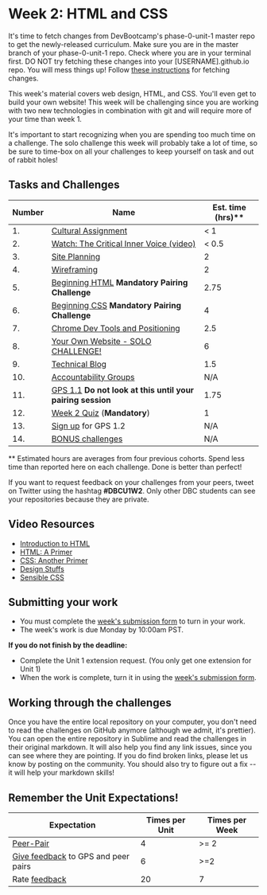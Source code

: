 # Week 2: HTML and CSS

<!-- Week 2's curriculum will be released with changes by 10:00am PST on Monday morning. -->

It's time to fetch changes from DevBootcamp's phase-0-unit-1 master repo to get the newly-released curriculum. Make sure you are in the master branch of your phase-0-unit-1 repo. Check where you are in your terminal first. DO NOT try fetching these changes into your [USERNAME].github.io repo. You will mess things up! Follow [these instructions](https://github.com/Devbootcamp/phase-0-handbook/blob/master/fetching-changes.md) for fetching changes.

This week's material covers web design, HTML, and CSS. You'll even get to build your own website! This week will be challenging since you are working with two new technologies in combination with git and will require more of your time than week 1.

It's important to start recognizing when you are spending too much time on a challenge. The solo challenge this week will probably take a lot of time, so be sure to time-box on all your challenges to keep yourself on task and out of rabbit holes!

## Tasks and Challenges

Number | Name | Est. time (hrs)**
---|--------------------|----------
1. | [Cultural Assignment](cultural-assignment.md) | < 1
2. | [Watch: The Critical Inner Voice (video)](https://www.youtube.com/watch?v=uWc4pZhnpOw) | < 0.5
3. | [Site Planning](site-planning) | 2
4. | [Wireframing](wireframing) | 2
5. | [Beginning HTML](beginning-html) **Mandatory Pairing Challenge** | 2.75
6. | [Beginning CSS](beginning-css) **Mandatory Pairing Challenge** | 4
7. | [Chrome Dev Tools and Positioning](chrome-devtools) | 2.5
8. | [Your Own Website - SOLO CHALLENGE!](your-website-solo-challenge) | 6
9. | [Technical Blog](technical-blog.md) | 1.5
10. | [Accountability Groups](accountability-groups.md) | N/A
11. | [GPS 1.1](gps1-1) **Do not look at this until your pairing session** | 1.75
12. | [Week 2 Quiz](https://www.classmarker.com/online-test/start/?quiz=xqk555674d944f58) (**Mandatory**) | 1
13. | [Sign up](https://phase0.devbootcamp.com/) for GPS 1.2 | N/A
14. | [BONUS challenges](BONUS-challenges) | N/A

** Estimated hours are averages from four previous cohorts. Spend less time than reported here on each challenge. Done is better than perfect!

If you want to request feedback on your challenges from your peers, tweet on Twitter using the hashtag **#DBCU1W2**. Only other DBC students can see your repositories because they are private.

## Video Resources
- [Introduction to HTML](https://talks.devbootcamp.com/introduction-to-html)
- [HTML: A Primer](https://talks.devbootcamp.com/html-a-primer)
- [CSS: Another Primer](https://talks.devbootcamp.com/css-another-primer)
- [Design Stuffs](https://talks.devbootcamp.com/design-stuffs-1)
- [Sensible CSS](https://talks.devbootcamp.com/sensible-css)

## Submitting your work
- You must complete the [week's submission form](http://apply.devbootcamp.com) to turn in your work.
- The week's work is due Monday by 10:00am PST.

**If you do not finish by the deadline:**
- Complete the Unit 1 extension request. (You only get one extension for Unit 1)
- When the work is complete, turn it in using the [week's submission form](http://apply.devbootcamp.com).

## Working through the challenges
Once you have the entire local repository on your computer, you don't need to read the challenges on GitHub anymore (although we admit, it's prettier). You can open the entire repository in Sublime and read the challenges in their original markdown. It will also help you find any link issues, since you can see where they are pointing. If you do find broken links, please let us know by posting on the community. You should also try to figure out a fix -- it will help your markdown skills!

## Remember the Unit Expectations!

Expectation | Times per Unit | Times per Week
------------|----------|---------
[Peer-Pair](https://github.com/Devbootcamp/phase-0-handbook/blob/master/peer-pairing-sessions.md) | 4 | >= 2
[Give feedback](https://socrates.devbootcamp.com/feedback/new) to GPS and peer pairs | 6 | >=2
Rate [feedback](https://socrates.devbootcamp.com/feedback) | 20 | 7
